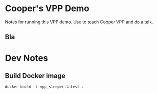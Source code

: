 # Cooper's VPP Demo

Notes for running this VPP demo. Use to teach Cooper VPP and do a talk.

## Bla

# Dev Notes

## Build Docker image
```
docker build -t vpp_sleeper:latest .
```
